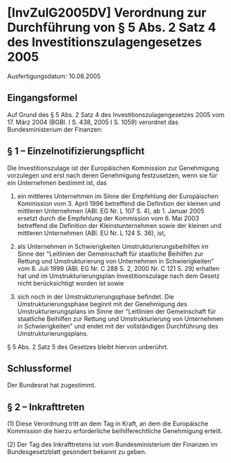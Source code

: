 # [InvZulG2005DV] Verordnung zur Durchführung von § 5 Abs. 2 Satz 4 des Investitionszulagengesetzes 2005

Ausfertigungsdatum: 10.08.2005

 

## Eingangsformel

Auf Grund des § 5 Abs. 2 Satz 4 des Investitionszulagengesetzes 2005 vom 17. März 2004 (BGBl. I S. 438, 2005 I S. 1059) verordnet das Bundesministerium der Finanzen:


## § 1 – Einzelnotifizierungspflicht

Die Investitionszulage ist der Europäischen Kommission zur Genehmigung vorzulegen und erst nach deren Genehmigung festzusetzen, wenn sie für ein Unternehmen bestimmt ist, das

1. ein mittleres Unternehmen im Sinne der Empfehlung der Europäischen Kommission vom 3. April 1996 betreffend die Definition der kleinen und mittleren Unternehmen (ABl. EG Nr. L 107 S. 4), ab 1. Januar 2005 ersetzt durch die Empfehlung der Kommission vom 6. Mai 2003 betreffend die Definition der Kleinstunternehmen sowie der kleinen und mittleren Unternehmen (ABl. EU Nr. L 124 S. 36), ist,

2. als Unternehmen in Schwierigkeiten Umstrukturierungsbeihilfen im Sinne der "Leitlinien der Gemeinschaft für staatliche Beihilfen zur Rettung und Umstrukturierung von Unternehmen in Schwierigkeiten" vom 8. Juli 1999 (ABl. EG Nr. C 288 S. 2, 2000 Nr. C 121 S. 29) erhalten hat und im Umstrukturierungsplan Investitionszulage nach dem Gesetz nicht berücksichtigt worden ist sowie

3. sich noch in der Umstrukturierungsphase befindet. Die Umstrukturierungsphase beginnt mit der Genehmigung des Umstrukturierungsplans im Sinne der "Leitlinien der Gemeinschaft für staatliche Beihilfen zur Rettung und Umstrukturierung von Unternehmen in Schwierigkeiten" und endet mit der vollständigen Durchführung des Umstrukturierungsplans.

§ 5 Abs. 2 Satz 5 des Gesetzes bleibt hiervon unberührt.


## Schlussformel

Der Bundesrat hat zugestimmt.


## § 2 – Inkrafttreten

(1) Diese Verordnung tritt an dem Tag in Kraft, an dem die Europäische Kommission die hierzu erforderliche beihilferechtliche Genehmigung erteilt.

(2) Der Tag des Inkrafttretens ist vom Bundesministerium der Finanzen im Bundesgesetzblatt gesondert bekannt zu geben.
